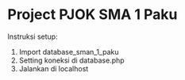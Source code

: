 # Project PJOK SMA 1 Paku

Instruksi setup:
1. Import database_sman_1_paku
2. Setting koneksi di database.php
3. Jalankan di localhost